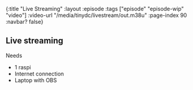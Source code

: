 {:title "Live Streaming"
 :layout :episode
 :tags ["episode" "episode-wip" "video"]
 :video-url "/media/tinydc/livestream/out.m38u"
 :page-index 90
 :navbar? false}

## Live streaming

Needs

* 1 raspi
* Internet connection
* Laptop with OBS
